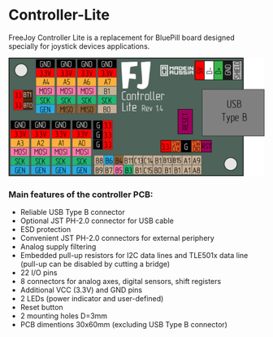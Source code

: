 # Controller-Lite

FreeJoy Controller Lite is a replacement for BluePill board designed specially for joystick devices applications.

![](images/pinout.bmp)

### Main features of the controller PCB:

* Reliable USB Type B connector
* Optional JST PH-2.0 connector for USB cable
* ESD protection
* Convenient JST PH-2.0 connectors for external periphery
* Analog supply filtering
* Embedded pull-up resistors for I2C data lines and TLE501x data line (pull-up can be disabled by cutting a bridge)
* 22 I/O pins
* 8 connectors for analog axes, digital sensors, shift registers
* Additional VCC (3.3V) and GND pins
* 2 LEDs (power indicator and user-defined)
* Reset button
* 2 mounting holes D=3mm
* PCB dimentions 30x60mm (excluding USB Type B connector)
